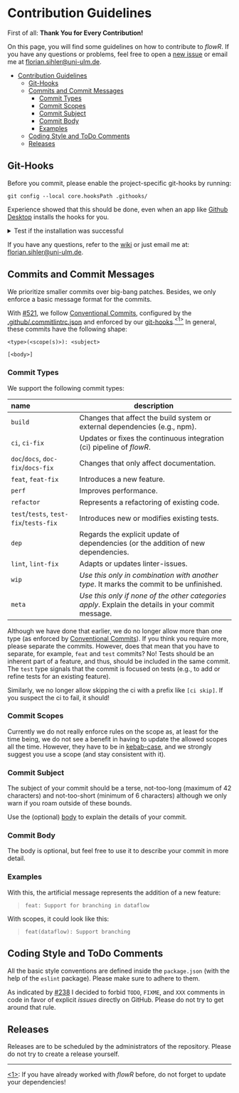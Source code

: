 # Contribution Guidelines

First of all: **Thank You for Every Contribution!**

On this page, you will find some guidelines on how to contribute to *flowR*. If you have any questions or problems, feel free to open a [new issue](https://github.com/Code-Inspect/flowr/issues/new/choose) or email me at <florian.sihler@uni-ulm.de>.

- [Contribution Guidelines](#contribution-guidelines)
  - [Git-Hooks](#git-hooks)
  - [Commits and Commit Messages](#commits-and-commit-messages)
    - [Commit Types](#commit-types)
    - [Commit Scopes](#commit-scopes)
    - [Commit Subject](#commit-subject)
    - [Commit Body](#commit-body)
    - [Examples](#examples)
  - [Coding Style and ToDo Comments](#coding-style-and-todo-comments)
  - [Releases](#releases)

## Git-Hooks

Before you commit, please enable the project-specific git-hooks by running:

```shell
git config --local core.hooksPath .githooks/
```

Experience showed that this should be done, even when an app like [Github Desktop](https://desktop.github.com/) installs the hooks for you.
<details>
<summary> Test if the installation was successful </summary>

After running the command, try the fulling dry run of a push to see if the hooks are working:

```shell
git push --dry-run
```

The output should be either an error that `npm` could not be found (if you have not setup that yet), or something like this (it can be that there is an initial copy stage if the working tree is deemd to be unclean):

```text
Linting project (local mode)...

> flowr@1.3.1 lint-local
> npm run lint -- --rule "no-warning-comments: off"

...
```

</details>

If you have any questions, refer to the [wiki](https://github.com/Code-Inspect/flowr/wiki) or just email me at: <florian.sihler@uni-ulm.de>.

## Commits and Commit Messages

We prioritize smaller commits over big-bang patches. Besides, we only enforce a basic message format for the commits.

With [#521](https://github.com/Code-Inspect/flowr/pull/521), we follow [Conventional Commits](https://www.conventionalcommits.org/en/v1.0.0/), configured by the [.github/.commitlintrc.json](https://github.com/Code-Inspect/flowr/blob/main/.github/.commitlintrc.json) and enforced by our [git-hooks](#git-hooks).<a href="#note1" id="note1ref"><sup>&lt;1&gt;</sup></a> In general, these commits have the following shape:

```text
<type>(<scope(s)>): <subject>

[<body>]
```

### Commit Types

We support the following commit types:

| name                                   | description                                                                                        |
| :------------------------------------- | -------------------------------------------------------------------------------------------------- |
| `build`                                | Changes that affect the build system or external dependencies (e.g., npm).                         |
| `ci`, `ci-fix`                         | Updates or fixes the continuous integration (ci) pipeline of *flowR*.                                                       |
| `doc`/`docs`, `doc-fix`/`docs-fix`     | Changes that only affect documentation.                                                            |
| `feat`, `feat-fix`                     | Introduces a new feature.                                                                          |
| `perf`                                 | Improves performance.                                                                              |
| `refactor`                             | Represents a refactoring of existing code.                                                         |
| `test`/`tests`, `test-fix`/`tests-fix` | Introduces new or modifies existing tests.                                                         |
| `dep`                                  | Regards the explicit update of dependencies (or the addition of new dependencies.                  |
| `lint`, `lint-fix`                     | Adapts or updates linter-issues.                                                                   |
| `wip`                                  | *Use this only in combination with another type*. It marks the commit to be unfinished.            |
| `meta`                                 | *Use this only if none of the other categories apply*. Explain the details in your commit message. |

Although we have done that earlier, we do no longer allow more than one type (as enforced by [Conventional Commits](https://www.conventionalcommits.org/en/v1.0.0/)). If you think you require more, please separate the commits. However, does that mean that you have to separate, for example, `feat` and `test` commits? No! Tests should be an inherent part of a feature, and thus, should be included in the same commit. The `test` type signals that the commit is focused on tests (e.g., to add or refine tests for an existing feature).

Similarly, we no longer allow skipping the ci with a prefix like `[ci skip]`. If you suspect the ci to fail, it should!

### Commit Scopes

Currently we do not really enforce rules on the scope as, at least for the time being, we do not see a benefit in having to update the allowed scopes all the time. However, they have to be in [kebab-case](https://www.theserverside.com/definition/Kebab-case), and we strongly suggest you use a scope (and stay consistent with it).

### Commit Subject

The subject of your commit should be a terse, not-too-long (maximum of 42 characters) and not-too-short (minimum of 6 characters) although we only warn if you roam outside of these bounds.

Use the (optional) [body](#commit-body) to explain the details of your commit.

### Commit Body

The body is optional, but feel free to use it to describe your commit in more detail.

### Examples

With this, the artificial message represents the addition of a new feature:

> `feat: Support for branching in dataflow`

With scopes, it could look like this:

> `feat(dataflow): Support branching`

## Coding Style and ToDo Comments

All the basic style conventions are defined inside the `package.json` (with the help of the `eslint` package). Please make sure to adhere to them.

As indicated by [#238](https://github.com/Code-Inspect/flowr/issues/238) I decided to forbid `TODO`, `FIXME`, and `XXX` comments in code in favor of explicit *issues* directly on GitHub. Please do not try to get around that rule.

## Releases

Releases are to be scheduled by the administrators of the repository. Please do not try to create a release yourself.

-----
<a id="note1" href="#note1ref">&lt;1&gt;</a>: If you have already worked with *flowR* before, do not forget to update your dependencies!
